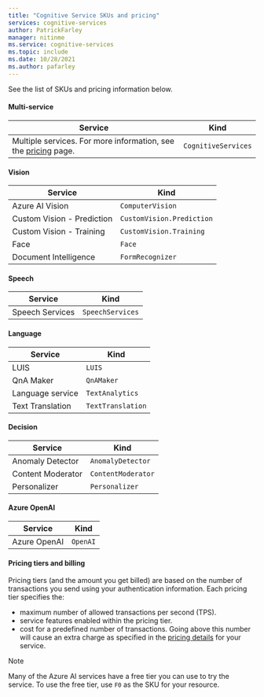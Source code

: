 ```yaml
---
title: "Cognitive Service SKUs and pricing"
services: cognitive-services
author: PatrickFarley
manager: nitinme
ms.service: cognitive-services
ms.topic: include
ms.date: 10/28/2021
ms.author: pafarley
---
```


See the list of SKUs and pricing information below. 

#### Multi-service

| Service     | Kind    |
|-------------|------------|
| Multiple services. For more information, see the [pricing](https://azure.microsoft.com/pricing/details/cognitive-services/) page.            | `CognitiveServices`     |


#### Vision

| Service    | Kind    |
|------------|---------|
| Azure AI Vision            | `ComputerVision`          |
| Custom Vision - Prediction | `CustomVision.Prediction` |
| Custom Vision - Training   | `CustomVision.Training`   |
| Face                       | `Face`                    |
| Document Intelligence            | `FormRecognizer`          |

#### Speech

| Service            | Kind                 |
|--------------------|----------------------|
| Speech Services    | `SpeechServices`     |

#### Language

| Service            | Kind                |
|--------------------|---------------------|
| LUIS               | `LUIS`              |
| QnA Maker          | `QnAMaker`          |
| Language service   | `TextAnalytics`     |
| Text Translation   | `TextTranslation`   |

#### Decision

| Service           | Kind               |
|-------------------|--------------------|
| Anomaly Detector  | `AnomalyDetector`  |
| Content Moderator | `ContentModerator` |
| Personalizer      | `Personalizer`     |

#### Azure OpenAI

| Service           | Kind               |
|-------------------|--------------------|
| Azure OpenAI      | `OpenAI`           |

#### Pricing tiers and billing

Pricing tiers (and the amount you get billed) are based on the number of transactions you send using your authentication information. Each pricing tier specifies the:
* maximum number of allowed transactions per second (TPS).
* service features enabled within the pricing tier.
* cost for a predefined number of transactions. Going above this number will cause an extra charge as specified in the [pricing details](https://azure.microsoft.com/pricing/details/cognitive-services/custom-vision-service/) for your service.

> [!NOTE]
> Many of the Azure AI services have a free tier you can use to try the service. To use the free tier, use `F0` as the SKU for your resource.
